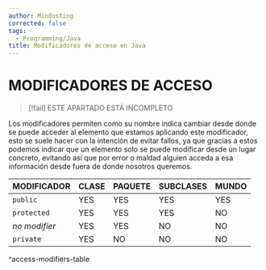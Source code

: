 ```yaml
---
author: Mindusting
corrected: false
tags:
  - Programming/Java
title: Modificadores de acceso en Java
---
```


# MODIFICADORES DE ACCESO

> [!fail] ESTE APARTADO ESTÁ INCOMPLETO

Los modificadores permiten como su nombre indica cambiar desde donde se puede acceder al elemento que estamos aplicando este modificador, esto se suele hacer con la intención de evitar fallos, ya que gracias a estos podemos indicar que un elemento solo se puede modificar desde un lugar concreto, evitando así que por error o maldad alguien acceda a esa información desde fuera de donde nosotros queremos.

| MODIFICADOR   | CLASE | PAQUETE | SUBCLASES | MUNDO |
| ------------- | ----- | ------- | --------- | ----- |
| `public`      | YES   | YES     | YES       | YES   |
| `protected`   | YES   | YES     | YES       | NO    |
| *no modifier* | YES   | YES     | NO        | NO    |
| `private`     | YES   | NO      | NO        | NO    |
^access-modifiers-table
